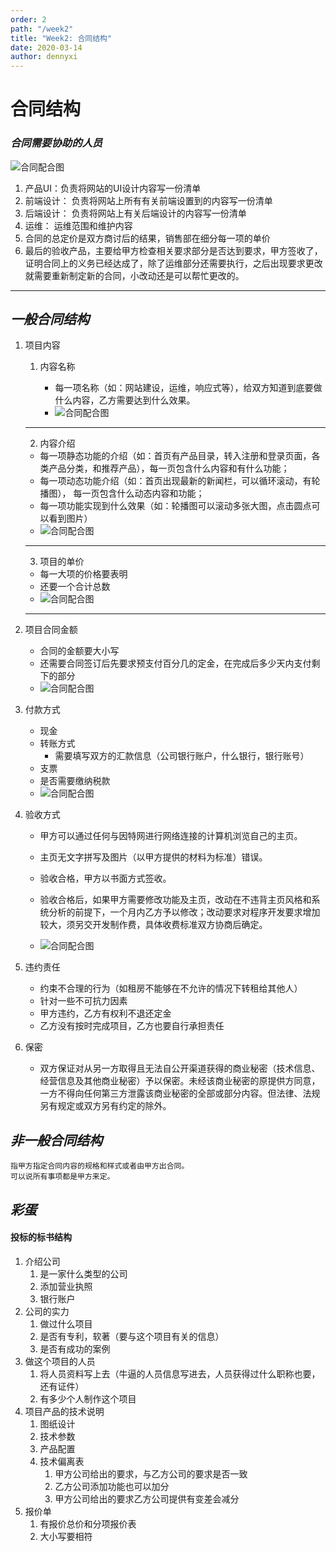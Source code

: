 ```yaml
---
order: 2
path: "/week2"
title: "Week2: 合同结构"
date: 2020-03-14
author: dennyxi
---
```


# **合同结构**

### _合同需要协助的人员_

![合同配合图](https://raw.githubusercontent.com/falesim/learning-center/master/lessons/images/hetong.PNG)
1. 产品UI：负责将网站的UI设计内容写一份清单
2. 前端设计： 负责将网站上所有有关前端设置到的内容写一份清单
3. 后端设计： 负责将网站上有关后端设计的内容写一份清单
4. 运维： 运维范围和维护内容
5. 合同的总定价是双方商讨后的结果，销售部在细分每一项的单价
6. 最后的验收产品，主要给甲方检查相关要求部分是否达到要求，甲方签收了，证明合同上的义务已经达成了，除了运维部分还需要执行，之后出现要求更改就需要重新制定新的合同，小改动还是可以帮忙更改的。
---
## _一般合同结构_

1. 项目内容

   1. 内容名称

      * 每一项名称（如：网站建设，运维，响应式等），给双方知道到底要做什么内容，乙方需要达到什么效果。
      * ![合同配合图](https://raw.githubusercontent.com/falesim/learning-center/master/lessons/images/合同1.PNG)
    ---
    2.  内容介绍 
      * 每一项静态功能的介绍（如：首页有产品目录，转入注册和登录页面，各类产品分类，和推荐产品），每一页包含什么内容和有什么功能；
      * 每一项动态功能介绍（如：首页出现最新的新闻栏，可以循环滚动，有轮播图），
      每一页包含什么动态内容和功能；
      * 每一项功能实现到什么效果（如：轮播图可以滚动多张大图，点击圆点可以看到图片）
      * ![合同配合图](https://raw.githubusercontent.com/falesim/learning-center/master/lessons/images/合同3.PNG)
      ---
    3.  项目的单价 
      * 每一大项的价格要表明
      * 还要一个合计总数
      * ![合同配合图](https://raw.githubusercontent.com/falesim/learning-center/master/lessons/images/合同4.PNG)
      ---
3.  项目合同金额
    *  合同的金额要大小写
    *  还需要合同签订后先要求预支付百分几的定金，在完成后多少天内支付剩下的部分
    * ![合同配合图](https://raw.githubusercontent.com/falesim/learning-center/master/lessons/images/合同2.PNG)
4.  付款方式

    *  现金
    *  转账方式
        * 需要填写双方的汇款信息（公司银行账户，什么银行，银行账号）
    *  支票
    *  是否需要缴纳税款
    * ![合同配合图](https://raw.githubusercontent.com/falesim/learning-center/master/lessons/images/合同5.PNG)

5.  验收方式

    * 甲方可以通过任何与因特网进行网络连接的计算机浏览自己的主页。
    * 主页无文字拼写及图片（以甲方提供的材料为标准）错误。
    * 验收合格，甲方以书面方式签收。
    * 验收合格后，如果甲方需要修改功能及主页，改动在不违背主页风格和系统分析的前提下，一个月内乙方予以修改；改动要求对程序开发要求增加较大，须另交开发制作费，具体收费标准双方协商后确定。

    * ![合同配合图](https://raw.githubusercontent.com/falesim/learning-center/master/lessons/images/合同6.PNG)
6.  违约责任
    *  约束不合理的行为（如租房不能够在不允许的情况下转租给其他人）
    *  针对一些不可抗力因素
    *  甲方违约，乙方有权利不退还定金
    *  乙方没有按时完成项目，乙方也要自行承担责任
7.  保密
    * 双方保证对从另一方取得且无法自公开渠道获得的商业秘密（技术信息、经营信息及其他商业秘密）予以保密。未经该商业秘密的原提供方同意，一方不得向任何第三方泄露该商业秘密的全部或部分内容。但法律、法规另有规定或双方另有约定的除外。

## _非一般合同结构_

```text
指甲方指定合同内容的规格和样式或者由甲方出合同。
可以说所有事项都是甲方来定。

```

## _彩蛋_

#### 投标的标书结构

1. 介绍公司
   1. 是一家什么类型的公司
   2. 添加营业执照
   3. 银行账户
2. 公司的实力
   1. 做过什么项目
   2. 是否有专利，软著（要与这个项目有关的信息）
   3. 是否有成功的案例
3. 做这个项目的人员
   1. 将人员资料写上去（牛逼的人员信息写进去，人员获得过什么职称也要，还有证件）
   2. 有多少个人制作这个项目
4. 项目产品的技术说明
   1. 图纸设计
   2. 技术参数
   3. 产品配置
   4. 技术偏离表
      1. 甲方公司给出的要求，与乙方公司的要求是否一致
      2. 乙方公司添加功能也可以加分
      3. 甲方公司给出的要求乙方公司提供有变差会减分
5. 报价单
   1. 有报价总价和分项报价表
   2. 大小写要相符

